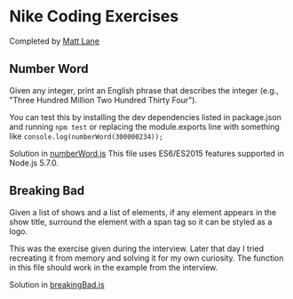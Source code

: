 # Nike Coding Exercises

Completed by <a href="mailto:matthewlane@gmail.com">Matt Lane</a>

## Number Word

Given any integer, print an English phrase that describes the integer
(e.g., "Three Hundred Million Two Hundred Thirty Four").

You can test this by installing the dev dependencies listed in package.json and
running `npm test` or replacing the module.exports line with something like
`console.log(numberWord(300000234));`

Solution in [numberWord.js](numberWord.js) This file uses ES6/ES2015 features
supported in Node.js 5.7.0.

## Breaking Bad

Given a list of shows and a list of elements, if any element appears in the show
title, surround the element with a span tag so it can be styled as a logo.

This was the exercise given during the interview. Later that day I tried
recreating it from memory and solving it for my own curiosity. The function in
this file should work in the example from the interview.

Solution in [breakingBad.js](breakingBad.js)
